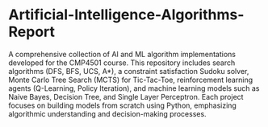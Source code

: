 # Artificial-Intelligence-Algorithms-Report
A comprehensive collection of AI and ML algorithm implementations developed for the CMP4501 course. This repository includes search algorithms (DFS, BFS, UCS, A*), a constraint satisfaction Sudoku solver, Monte Carlo Tree Search (MCTS) for Tic-Tac-Toe, reinforcement learning agents (Q-Learning, Policy Iteration), and machine learning models such as Naive Bayes, Decision Tree, and Single Layer Perceptron. Each project focuses on building models from scratch using Python, emphasizing algorithmic understanding and decision-making processes.
